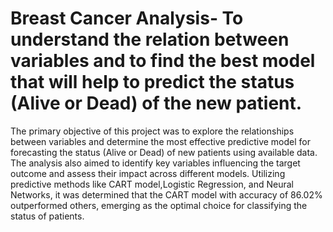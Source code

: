# Breast Cancer Analysis- To understand the relation between variables and to find the best model that will help to predict the status (Alive or Dead) of the new patient.

The primary objective of this project was to explore the relationships between variables and determine the most effective predictive model for forecasting the status (Alive or Dead) of new patients using available data. 
The analysis also aimed to identify key variables influencing the target outcome and assess their impact across different models. Utilizing predictive methods like CART model,Logistic Regression, and Neural Networks, 
it was determined that the CART model with accuracy of 86.02% outperformed others, emerging as the optimal choice for classifying the status of patients.
